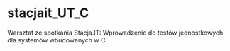 # stacjait_UT_C
Warsztat ze spotkania Stacja.IT: Wprowadzenie do testów jednostkowych dla systemów wbudowanych w C
